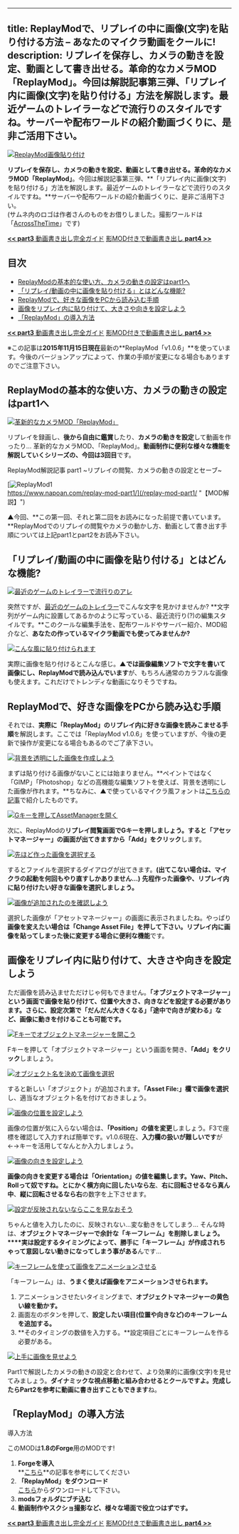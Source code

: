 
---
title: ReplayModで、リプレイの中に画像(文字)を貼り付ける方法 – あなたのマイクラ動画をクールに!
description: リプレイを保存し、カメラの動きを設定、動画として書き出せる。革命的なカメラMOD「ReplayMod」。今回は解説記事第三弾、「リプレイ内に画像(文字)を貼り付ける」方法を解説します。最近ゲームのトレイラーなどで流行りのスタイルですね。サーバーや配布ワールドの紹介動画づくりに、是非ご活用下さい。
---

[![ReplayMod画像貼り付け](https://cdn-ak.f.st-hatena.com/images/fotolife/s/sasigume/20210208/20210208135429.png)](#4/a/4a71d7d3.png "ReplayMod画像貼り付け")

**リプレイを保存し、カメラの動きを設定、動画として書き出せる。**革命的なカメラMOD**「ReplayMod」**。今回は解説記事第三弾、**「リプレイ内に画像(文字)を貼り付ける」方法を解説します。最近ゲームのトレイラーなどで流行りのスタイルですね。**サーバーや配布ワールドの紹介動画づくりに、是非ご活用下さい。  
(サムネ内のロゴは作者さんのものをお借りしました。撮影ワールドは「[AcrossTheTime](/tag/AcrossTheTime)」です)

[**<< part3** 動画書き出し完全ガイド](/replay-mod-part2/ "【MOD解説】「ReplayMod」動画書き出し完全ガイド- 高画質/360°でYouTubeに!【Minecraft】") [影MOD付きで動画書き出し **part4 >>**](https://www.napoan.com/replaymod-with-shaders/ "[ReplayMod] 低スペでも影付きヌルヌル動画! 影MODを使いながらリプレイ動画を書き出す方法【Minecraft】")

## 目次

*   [ReplayModの基本的な使い方、カメラの動きの設定はpart1へ](#part1)
*   [「リプレイ/動画の中に画像を貼り付ける」とはどんな機能?](#about)
*   [ReplayModで、好きな画像をPCから読み込む手順](#load-image)
*   [画像をリプレイ内に貼り付けて、大きさや向きを設定しよう](#object-manager)
*   [「ReplayMod」の導入方法](#inst)

[**<< part3** 動画書き出し完全ガイド](/replay-mod-part2/ "【MOD解説】「ReplayMod」動画書き出し完全ガイド- 高画質/360°でYouTubeに!【Minecraft】") [影MOD付きで動画書き出し **part4 >>**](https://www.napoan.com/replaymod-with-shaders/ "[ReplayMod] 低スペでも影付きヌルヌル動画! 影MODを使いながらリプレイ動画を書き出す方法【Minecraft】")

※この記事は**2015年11月15日現在**最新の**ReplayMod「v1.0.6」**を使っています。今後のバージョンアップによって、作業の手順が変更になる場合もありますのでご注意下さい。

## ReplayModの基本的な使い方、カメラの動きの設定はpart1へ

[![革新的なカメラMOD「ReplayMod」](https://cdn-ak.f.st-hatena.com/images/fotolife/s/sasigume/20210208/20210208151046.png)](#9/0/90d17ba6.png "革新的なカメラMOD「ReplayMod」")

リプレイを録画し、**後から自由に鑑賞**したり、**カメラの動きを設定**して動画を作ったり… 革新的なカメラMOD、「ReplayMod」。**動画制作に便利な様々な機能を解説していくシリーズの、今回は3回目**です。

ReplayMod解説記事 part1 ~リプレイの閲覧、カメラの動きの設定とセーブ~

[![ReplayMod1](https://cdn-ak.f.st-hatena.com/images/fotolife/s/sasigume/20210208/20210208135735.png)  
https://www.napoan.com/replay-mod-part1/](/replay-mod-part1/ "【MOD解説】")

▲今回、**この第一回、それと第二回をお読みになった前提で書いています。**ReplayModでのリプレイの閲覧やカメラの動かし方、動画として書き出す手順については上記part1とpart2をお読み下さい。

## 「リプレイ/動画の中に画像を貼り付ける」とはどんな機能?

[![最近のゲームのトレイラーで流行りのアレ](https://cdn-ak.f.st-hatena.com/images/fotolife/s/sasigume/20210208/20210208133831.jpg)](#3/c/3c0555cb.jpg "最近のゲームのトレイラーで流行りのアレ")

突然ですが、[最近のゲームのトレイラー](http://www.youtube.com/watch?v=vIg5dAeudvQ)でこんな文字を見かけませんか? **文字列がゲーム内に設置してあるかのように写っている、最近流行り(?)の編集スタイルです。**このクールな編集手法を、配布ワールドやサーバー紹介、MOD紹介など、**あなたの作っているマイクラ動画でも使ってみませんか?**

[![こんな風に貼り付けられます](https://cdn-ak.f.st-hatena.com/images/fotolife/s/sasigume/20210208/20210208132928.png)](#2/d/2dc008a6.png "こんな風に貼り付けられます")

実際に画像を貼り付けるとこんな感じ。**▲では画像編集ソフトで文字を書いて画像にし、ReplayModで読み込んでいます**が、もちろん通常のカラフルな画像も使えます。これだけでトレンディな動画になりそうですね。

## ReplayModで、好きな画像をPCから読み込む手順

それでは、**実際に「ReplayMod」のリプレイ内に好きな画像を読みこませる手順**を解説します。ここでは「ReplayMod v1.0.6」を使っていますが、今後の更新で操作が変更になる場合もあるのでご了承下さい。

[![背景を透明にした画像を作成しよう](https://cdn-ak.f.st-hatena.com/images/fotolife/s/sasigume/20210208/20210208154324.jpg)](#a/f/afe546c2.jpg "背景を透明にした画像を作成しよう")

まずは貼り付ける画像がないことには始まりません。**ペイントではなく「GIMP」「Photoshop」などの高機能な編集ソフトを使えば、背景を透明にした画像が作れます。**ちなみに、▲で使っているマイクラ風フォントは[こちらの記事](/44816309/)で紹介したものです。

[![Gキーを押してAssetManagerを開く](https://cdn-ak.f.st-hatena.com/images/fotolife/s/sasigume/20210208/20210208175022.png)](#e/e/ee7f072e.png "Gキーを押してAssetManagerを開く")

次に、ReplayModの**リプレイ閲覧画面でGキーを押しましょう。**すると「アセットマネージャー」の画面が出てきますから**「Add」をクリック**します。

[![先ほど作った画像を選択する](https://cdn-ak.f.st-hatena.com/images/fotolife/s/sasigume/20210208/20210208131217.jpg)](#1/b/1ba7f861.jpg "先ほど作った画像を選択する")

するとファイルを選択するダイアログが出てきます。**(出てこない場合は、マイクラの起動を何回もやり直すしかありません…)** **先程作った画像や、リプレイ内に貼り付けたい好きな画像を選択しましょう。**

[![画像が追加されたのを確認しよう](https://cdn-ak.f.st-hatena.com/images/fotolife/s/sasigume/20210208/20210208174813.png)](#e/c/ecec7b99.png "画像が追加されたのを確認しよう")

選択した画像が「アセットマネージャー」の画面に表示されましたね。やっぱり**画像を変えたい場合は「Change Asset File」**を押して下さい。リプレイ内に**画像を貼ってしまった後に変更する場合に便利な機能**です。

## 画像をリプレイ内に貼り付けて、大きさや向きを設定しよう

ただ画像を読み込ませただけじゃ何もできません。**「オブジェクトマネージャー」という画面で画像を貼り付けて、位置や大きさ、向きなどを設定する必要があります。**さらに、設定次第で**「だんだん大きくなる」「途中で向きが変わる」など、画像に動きを付けることも可能です。**

[![Fキーでオブジェクトマネージャーを開こう](https://cdn-ak.f.st-hatena.com/images/fotolife/s/sasigume/20210208/20210208164728.png)](#e/5/e5a6c03b.png "Fキーでオブジェクトマネージャーを開こう")

Fキーを押して「オブジェクトマネージャー」という画面を開き、**「Add」をクリック**しましょう。

[![オブジェクト名を決めて画像を選択](https://cdn-ak.f.st-hatena.com/images/fotolife/s/sasigume/20210208/20210208151844.png)](#9/8/98e2b9ce.png "オブジェクト名を決めて画像を選択")

すると新しい「オブジェクト」が追加されます。**「Asset File:」欄で画像を選択**し、適当なオブジェクト名を付けておきましょう。

[![画像の位置を設定しよう](https://cdn-ak.f.st-hatena.com/images/fotolife/s/sasigume/20210208/20210208180705.png)](#f/d/fde9cc63.png "画像の位置を設定しよう")

画像の位置が気に入らない場合は、**「Position」の値を変更**しましょう。F3で座標を確認して入力すれば簡単です。v1.0.6現在、**入力欄の扱いが難しいです**が←→キーを活用してなんとか入力しましょう。

[![画像の向きを設定しよう](https://cdn-ak.f.st-hatena.com/images/fotolife/s/sasigume/20210208/20210208152211.png)](#9/c/9c4b3302.png "画像の向きを設定しよう")

**画像の向きを変更する場合は「Orientation」の値を編集します。**Yaw、Pitch、Rollって奴ですね。とにかく**横方向に回したいなら左**、**右に回転させるなら真ん中**、**縦に回転させるなら右**の数字を上下させます。

[![設定が反映されないならここを見なおそう](https://cdn-ak.f.st-hatena.com/images/fotolife/s/sasigume/20210208/20210208134251.png)](#4/0/407d69d2.png "設定が反映されないならここを見なおそう")

ちゃんと値を入力したのに、反映されない…変な動きをしてしまう… そんな時は、**オブジェクトマネージャーで余計な「キーフレーム」を削除しましょう。****実は設定するタイミングによって、勝手に「キーフレーム」が作成されちゃって意図しない動きになってしまう事がある**んです…

[![キーフレームを使って画像をアニメーションさせる](https://cdn-ak.f.st-hatena.com/images/fotolife/s/sasigume/20210208/20210208133246.png)](#3/5/35d3dcff.png "キーフレームを使って画像をアニメーションさせる")

「キーフレーム」は、**うまく使えば画像をアニメーションさせられます。**

1.  アニメーションさせたいタイミングまで、**オブジェクトマネージャーの黄色い線を動かす。**
2.  画面左のボタンを押して、**設定したい項目(位置や向きなど)のキーフレームを追加する。**
3.  **そのタイミングの数値を入力する。**設定項目ごとにキーフレームを作る必要がある。

[![上手に画像を見せよう](https://cdn-ak.f.st-hatena.com/images/fotolife/s/sasigume/20210208/20210208152816.png)](#a/1/a1b1205a.png "上手に画像を見せよう")

Part1で解説したカメラの動きの設定と合わせて、より効果的に画像(文字)を見せてみましょう。**ダイナミックな視点移動と組み合わせるとクールですよ。**完成したらPart2を参考に**動画に書き出すこともできます**ね。

## 「ReplayMod」の導入方法

導入方法

このMODは**1.8のForge**用のMODです!

1.  **Forgeを導入**  
    **[こちら](/new-way-to-install-mod/#forge-inst)**の記事を参考にしてください
2.  **「ReplayMod」をダウンロード**  
    [こちら](http://www.replaymod.com/download/ "「ReplayMod」のダウンロード")からダウンロードして下さい。
3.  **modsフォルダにブチ込む**
4.  **動画制作やスクショ撮影など、様々な場面で役立つはずです。**

[**<< part3** 動画書き出し完全ガイド](/replay-mod-part2/ "【MOD解説】「ReplayMod」動画書き出し完全ガイド- 高画質/360°でYouTubeに!【Minecraft】") [影MOD付きで動画書き出し **part4 >>**](https://www.napoan.com/replaymod-with-shaders/ "[ReplayMod] 低スペでも影付きヌルヌル動画! 影MODを使いながらリプレイ動画を書き出す方法【Minecraft】")
